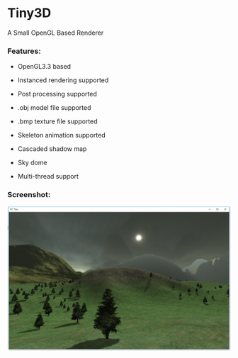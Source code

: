 # Tiny3D
A Small OpenGL Based Renderer

### Features:  

- OpenGL3.3 based

- Instanced rendering supported

- Post processing supported

- .obj model file supported

- .bmp texture file supported

- Skeleton animation supported

- Cascaded shadow map

- Sky dome  

- Multi-thread support  


### Screenshot:

![screen](screen.png)